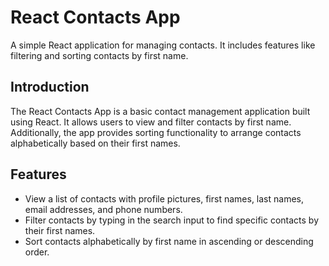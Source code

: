 # React Contacts App

A simple React application for managing contacts. It includes features like filtering and sorting contacts by first name.

## Introduction

The React Contacts App is a basic contact management application built using React. It allows users to view and filter contacts by first name. Additionally, the app provides sorting functionality to arrange contacts alphabetically based on their first names.

## Features

- View a list of contacts with profile pictures, first names, last names, email addresses, and phone numbers.
- Filter contacts by typing in the search input to find specific contacts by their first names.
- Sort contacts alphabetically by first name in ascending or descending order.
